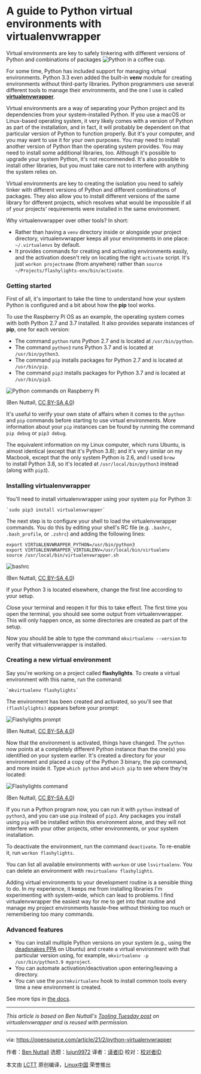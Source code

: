 [#]: collector: (lujun9972)
[#]: translator: (geekpi)
[#]: reviewer: ( )
[#]: publisher: ( )
[#]: url: ( )
[#]: subject: (A guide to Python virtual environments with virtualenvwrapper)
[#]: via: (https://opensource.com/article/21/2/python-virtualenvwrapper)
[#]: author: (Ben Nuttall https://opensource.com/users/bennuttall)

A guide to Python virtual environments with virtualenvwrapper
======
Virtual environments are key to safely tinkering with different versions
of Python and combinations of packages
![Python in a coffee cup.][1]

For some time, Python has included support for managing virtual environments. Python 3.3 even added the built-in **venv** module for creating environments without third-party libraries. Python programmers use several different tools to manage their environments, and the one I use is called [**virtualenvwrapper**][2].

Virtual environments are a way of separating your Python project and its dependencies from your system-installed Python. If you use a macOS or Linux-based operating system, it very likely comes with a version of Python as part of the installation, and in fact, it will probably be dependent on that particular version of Python to function properly. But it's your computer, and you may want to use it for your own purposes. You may need to install another version of Python than the operating system provides. You may need to install some additional libraries, too. Although it's possible to upgrade your system Python, it's not recommended. It's also possible to install other libraries, but you must take care not to interfere with anything the system relies on.

Virtual environments are key to creating the isolation you need to safely tinker with different versions of Python and different combinations of packages. They also allow you to install different versions of the same library for different projects, which resolves what would be impossible if all of your projects' requirements were installed in the same environment.

Why virtualenvwrapper over other tools? In short:

  * Rather than having a `venv` directory inside or alongside your project directory, virtualenvwrapper keeps all your environments in one place: `~/.virtualenvs` by default.
  * It provides commands for creating and activating environments easily, and the activation doesn't rely on locating the right `activate` script. It's just `workon projectname` (from anywhere) rather than `source ~/Projects/flashylights-env/bin/activate`. 



### Getting started

First of all, it's important to take the time to understand how your system Python is configured and a bit about how the **pip** tool works.

To use the Raspberry Pi OS as an example, the operating system comes with both Python 2.7 and 3.7 installed. It also provides separate instances of **pip**, one for each version:

  * The command `python` runs Python 2.7 and is located at `/usr/bin/python`.
  * The command `python3` runs Python 3.7 and is located at `/usr/bin/python3`.
  * The command `pip` installs packages for Python 2.7 and is located at `/usr/bin/pip`.
  * The command `pip3` installs packages for Python 3.7 and is located at `/usr/bin/pip3`.



![Python commands on Raspberry Pi][3]

(Ben Nuttall, [CC BY-SA 4.0][4])

It's useful to verify your own state of affairs when it comes to the `python` and `pip` commands before starting to use virtual environments. More information about your `pip` instances can be found by running the command `pip debug` or `pip3 debug`.

The equivalent information on my Linux computer, which runs Ubuntu, is almost identical (except that it's Python 3.8); and it's very similar on my Macbook, except that the only system Python is 2.6, and I used `brew` to install Python 3.8, so it's located at `/usr/local/bin/python3` instead (along with `pip3`).

### Installing virtualenvwrapper

You'll need to install virtualenvwrapper using your system `pip` for Python 3:


```
`sudo pip3 install virtualenvwrapper`
```

The next step is to configure your shell to load the virtualenvwrapper commands. You do this by editing your shell's RC file (e.g. `.bashrc`, `.bash_profile`, or `.zshrc`) and adding the following lines:


```
export VIRTUALENVWRAPPER_PYTHON=/usr/bin/python3
export VIRTUALENVWRAPPER_VIRTUALENV=/usr/local/bin/virtualenv
source /usr/local/bin/virtualenvwrapper.sh
```

![bashrc][5]

(Ben Nuttall, [CC BY-SA 4.0][4])

If your Python 3 is located elsewhere, change the first line according to your setup.

Close your terminal and reopen it for this to take effect. The first time you open the terminal, you should see some output from virtualenvwrapper. This will only happen once, as some directories are created as part of the setup.

Now you should be able to type the command `mkvirtualenv --version` to verify that virtualenvwrapper is installed.

### Creating a new virtual environment

Say you're working on a project called **flashylights**. To create a virtual environment with this name, run the command:


```
`mkvirtualenv flashylights`
```

The environment has been created and activated, so you'll see that `(flashlylights)` appears before your prompt:

![Flashylights prompt][6]

(Ben Nuttall, [CC BY-SA 4.0][4])

Now that the environment is activated, things have changed. The `python` now points at a completely different Python instance than the one(s) you identified on your system earlier. It's created a directory for your environment and placed a copy of the Python 3 binary, the pip command, and more inside it. Type `which python` and `which pip` to see where they're located:

![Flashylights command][7]

(Ben Nuttall, [CC BY-SA 4.0][4])

If you run a Python program now, you can run it with `python` instead of `python3`, and you can use `pip` instead of `pip3`. Any packages you install using `pip` will be installed within this environment alone, and they will not interfere with your other projects, other environments, or your system installation.

To deactivate the environment, run the command `deactivate`. To re-enable it, run `workon flashylights`.

You can list all available environments with `workon` or use `lsvirtualenv`. You can delete an environment with `rmvirtualenv flashylights`.

Adding virtual environments to your development routine is a sensible thing to do. In my experience, it keeps me from installing libraries I'm experimenting with system-wide, which can lead to problems. I find virtualenvwrapper the easiest way for me to get into that routine and manage my project environments hassle-free without thinking too much or remembering too many commands.

### Advanced features

  * You can install multiple Python versions on your system (e.g., using the [deadsnakes PPA][8] on Ubuntu) and create a virtual environment with that particular version using, for example, `mkvirtualenv -p /usr/bin/python3.9 myproject`.
  * You can automate activation/deactivation upon entering/leaving a directory.
  * You can use the `postmkvirtualenv` hook to install common tools every time a new environment is created.



See more tips in [the docs][9].

* * *

_This article is based on Ben Nuttall's [Tooling Tuesday post][10] on virtualenvwrapper and is reused with permission._

--------------------------------------------------------------------------------

via: https://opensource.com/article/21/2/python-virtualenvwrapper

作者：[Ben Nuttall][a]
选题：[lujun9972][b]
译者：[译者ID](https://github.com/译者ID)
校对：[校对者ID](https://github.com/校对者ID)

本文由 [LCTT](https://github.com/LCTT/TranslateProject) 原创编译，[Linux中国](https://linux.cn/) 荣誉推出

[a]: https://opensource.com/users/bennuttall
[b]: https://github.com/lujun9972
[1]: https://opensource.com/sites/default/files/styles/image-full-size/public/lead-images/coffee_python.jpg?itok=G04cSvp_ (Python in a coffee cup.)
[2]: https://virtualenvwrapper.readthedocs.io/en/latest/index.html
[3]: https://opensource.com/sites/default/files/uploads/pi-python-cmds.png (Python commands on Raspberry Pi)
[4]: https://creativecommons.org/licenses/by-sa/4.0/
[5]: https://opensource.com/sites/default/files/uploads/bashrc.png (bashrc)
[6]: https://opensource.com/sites/default/files/uploads/flashylights-activated-prompt.png (Flashylights prompt)
[7]: https://opensource.com/sites/default/files/uploads/flashylights-activated-cmds.png (Flashylights command)
[8]: https://tooling.bennuttall.com/deadsnakes/
[9]: https://virtualenvwrapper.readthedocs.io/en/latest/tips.html
[10]: https://tooling.bennuttall.com/virtualenvwrapper/
